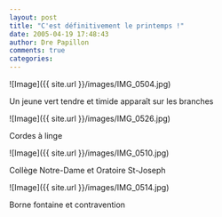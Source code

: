 ```yaml
---
layout: post
title: "C'est définitivement le printemps !"
date: 2005-04-19 17:48:43
author: Dre Papillon
comments: true
categories: 
---
```



![Image]({{ site.url }}/images/IMG_0504.jpg)
<div class="photoattrib">Un jeune vert tendre et timide apparaît sur les branches</div>



![Image]({{ site.url }}/images/IMG_0526.jpg)
<div class="photoattrib">Cordes à linge</div>



![Image]({{ site.url }}/images/IMG_0510.jpg)
<div class="photoattrib">Collège Notre-Dame et Oratoire St-Joseph</div>



![Image]({{ site.url }}/images/IMG_0514.jpg)
<div class="photoattrib">Borne fontaine et contravention</div>

